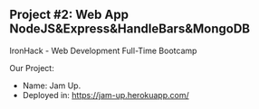 
## Project #2: Web App NodeJS&Express&HandleBars&MongoDB
IronHack - Web Development Full-Time Bootcamp

Our Project:

- Name: Jam Up.
- Deployed in: https://jam-up.herokuapp.com/
